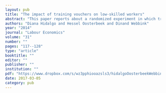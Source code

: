 ```yaml
---
layout: pub
title: "The impact of training vouchers on low-skilled workers"
abstract: "This paper reports about a randomized experiment in which training vouchers of €1000 were given to low-skilled workers. The vouchers increase training participation by almost 20 percentage points in two years, relative to a base rate of 0.45. This increased participation comes at a substantial deadweight loss of almost 60 percent. Consistent with predictions from human capital theory, we find that vouchers cause a shift towards more general forms of training. We do not find any significant impact of the program on monthly wages or on job mobility. The program does, however, have a significant impact on future training plans. Compared to always-takers, new trainees are more often male, more risk averse, work shorter hours and are less likely to have participated in training prior to treatment. Compared to never-takers, they are more often female, work longer hours and have a somewhat lower formal education level."
authors: "Diana Hidalgo and Hessel Oosterbeek and Dinand Webbink"
year: "2014"
journal: "Labour Economics"
volume: "31"
number: ""
pages: "117--128"
type: "article"
booktitle: ""
editor: ""
publisher: ""
institution: ""
pdf: "https://www.dropbox.com/s/wz3pphiooazsls3/hidalgoOosterbeekWebbink2014labec.pdf?dl=0"
date: 2017-03-05
category: pub
---
```


